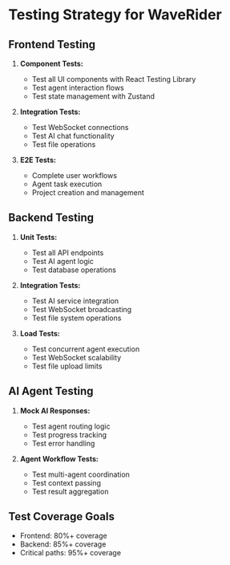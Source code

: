 # Testing Strategy for WaveRider

## Frontend Testing
1. **Component Tests:**
   - Test all UI components with React Testing Library
   - Test agent interaction flows
   - Test state management with Zustand

2. **Integration Tests:**
   - Test WebSocket connections
   - Test AI chat functionality
   - Test file operations

3. **E2E Tests:**
   - Complete user workflows
   - Agent task execution
   - Project creation and management

## Backend Testing
1. **Unit Tests:**
   - Test all API endpoints
   - Test AI agent logic
   - Test database operations

2. **Integration Tests:**
   - Test AI service integration
   - Test WebSocket broadcasting
   - Test file system operations

3. **Load Tests:**
   - Test concurrent agent execution
   - Test WebSocket scalability
   - Test file upload limits

## AI Agent Testing
1. **Mock AI Responses:**
   - Test agent routing logic
   - Test progress tracking
   - Test error handling

2. **Agent Workflow Tests:**
   - Test multi-agent coordination
   - Test context passing
   - Test result aggregation

## Test Coverage Goals
- Frontend: 80%+ coverage
- Backend: 85%+ coverage
- Critical paths: 95%+ coverage
